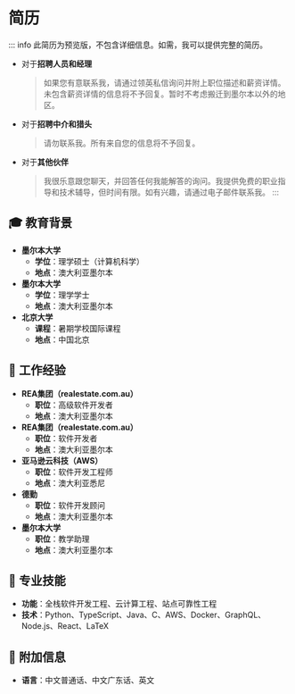 # 简历

::: info
此简历为预览版，不包含详细信息。如需，我可以提供完整的简历。

- 对于**招聘人员和经理**
  > 如果您有意联系我，请通过领英私信询问并附上职位描述和薪资详情。未包含薪资详情的信息将不予回复。暂时不考虑搬迁到墨尔本以外的地区。
- 对于**招聘中介和猎头**
  > 请勿联系我。所有来自您的信息将不予回复。
- 对于**其他伙伴**
  > 我很乐意跟您聊天，并回答任何我能解答的询问。我提供免费的职业指导和技术辅导，但时间有限。如有兴趣，请通过电子邮件联系我。
:::

## 🎓 教育背景

- **墨尔本大学**
  - **学位**：理学硕士（计算机科学）
  - **地点**：澳大利亚墨尔本
- **墨尔本大学**
  - **学位**：理学学士
  - **地点**：澳大利亚墨尔本
- **北京大学**
  - **课程**：暑期学校国际课程
  - **地点**：中国北京

## 🏢 工作经验

- **REA集团（realestate.com.au）**
  - **职位**：高级软件开发者
  - **地点**：澳大利亚墨尔本
- **REA集团（realestate.com.au）**
  - **职位**：软件开发者
  - **地点**：澳大利亚墨尔本
- **亚马逊云科技（AWS）**
  - **职位**：软件开发工程师
  - **地点**：澳大利亚悉尼
- **德勤**
  - **职位**：软件开发顾问
  - **地点**：澳大利亚墨尔本
- **墨尔本大学**
  - **职位**：教学助理
  - **地点**：澳大利亚墨尔本

## 🚀 专业技能

- **功能**：全栈软件开发工程、云计算工程、站点可靠性工程
- **技术**：Python、TypeScript、Java、C、AWS、Docker、GraphQL、Node.js、React、LaTeX

## 🌱 附加信息

- **语言**：中文普通话、中文广东话、英文
